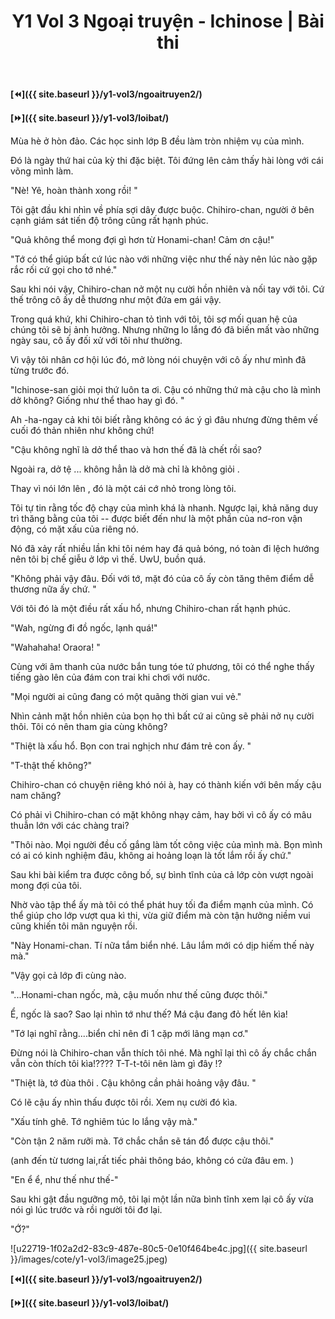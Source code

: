 ﻿---
layout: post
title: Y1 Vol 3 Ngoại truyện - Ichinose | Bài thi
permalink: /y1-vol3/ngoaitruyen3/
---

**[⏪]({{ site.baseurl }}/y1-vol3/ngoaitruyen2/)**

**[⏩]({{ site.baseurl }}/y1-vol3/loibat/)**

Mùa hè ở hòn đảo. Các học sinh lớp B đều làm tròn nhiệm vụ của mình.

Đó là ngày thứ hai của kỳ thi đặc biệt. Tôi đứng lên cảm thấy hài lòng với cái võng mình làm.

"Nè! Yê, hoàn thành xong rồi! "

Tôi gật đầu khi nhìn về phía sợi dây được buộc. Chihiro-chan, người ở bên cạnh giám sát tiến độ trông cũng rất hạnh phúc.

"Quả không thể mong đợi gì hơn từ Honami-chan! Cảm ơn cậu!"

"Tớ có thể giúp bất cứ lúc nào với những việc như thế này nên lúc nào gặp rắc rối cứ gọi cho tớ nhé."

Sau khi nói vậy, Chihiro-chan nở một nụ cười hồn nhiên và nối tay với tôi. Cứ thế trông cô ấy dễ thương như một đứa em gái vậy.

Trong quá khứ, khi Chihiro-chan tỏ tình với tôi, tôi sợ mối quan hệ của chúng tôi sẽ bị ảnh hưởng. Nhưng những lo lắng đó đã biến mất vào những ngày sau, cô ấy đối xử với tôi như thường.

Vì vậy tôi nhân cơ hội lúc đó, mở lòng nói chuyện với cô ấy như mình đã từng trước đó.

"Ichinose-san giỏi mọi thứ luôn ta ơi. Cậu có những thứ mà cậu cho là mình dở không? Giống như thể thao hay gì đó. "

Ah -ha-ngay cả khi tôi biết rằng không có ác ý gì đâu nhưng đừng thêm vế cuối đó thản nhiên như không chứ!

"Cậu không nghĩ là dở thể thao và hơn thế đã là chết rồi sao?

Ngoài ra, dở tệ ... không hẳn là dở mà chỉ là không giỏi .

Thay vì nói lớn lên , đó là một cái cớ nhỏ trong lòng tôi.

Tôi tự tin rằng tốc độ chạy của mình khá là nhanh. Ngược lại, khả năng duy trì thăng bằng của tôi -- được biết đến như là một phần của nơ-ron vận động, có mặt xấu của riêng nó.

Nó đã xảy rất nhiều lần khi tôi ném hay đá quả bóng, nó toàn đi lệch hướng nên tôi bị chế giễu ở lớp vì thế. UwU, buồn quá.

"Không phải vậy đâu. Đối với tớ, mặt đó của cô ấy còn tăng thêm điểm dễ thương nữa ấy chứ. "

Với tôi đó là một điều rất xấu hổ, nhưng Chihiro-chan rất hạnh phúc.

"Wah, ngừng đi đồ ngốc, lạnh quá!"

"Wahahaha! Oraora! "

Cùng với âm thanh của nước bắn tung tóe tứ phương, tôi có thể nghe thấy tiếng gào lên của đám con trai khi chơi với nước.

"Mọi người ai cũng đang có một quãng thời gian vui vẻ."

Nhìn cảnh mặt hồn nhiên của bọn họ thì bất cứ ai cũng sẽ phải nở nụ cười thôi. Tôi có nên tham gia cùng không?

"Thiệt là xấu hổ. Bọn con trai nghịch như đám trẻ con ấy. "

"T-thật thế không?"

Chihiro-chan có chuyện riêng khó nói à, hay có thành kiến với bên mấy cậu nam chăng?

Có phải vì Chihiro-chan có mặt không nhạy cảm, hay bởi vì cô ấy có mâu thuẫn lớn với các chàng trai?

\"Thôi nào. Mọi người đều cố gắng làm tốt công việc của mình mà. Bọn mình có ai có kinh nghiệm đâu, không ai hoảng loạn là tốt lắm rồi ấy chứ.\"

Sau khi bài kiểm tra được công bố, sự bình tĩnh của cả lớp còn vượt ngoài mong đợi của tôi.

Nhờ vào tập thể ấy mà tôi có thể phát huy tối đa điểm mạnh của mình. Có thể giúp cho lớp vượt qua kì thi, vừa giữ điểm mà còn tận hưởng niềm vui cũng khiến tôi mãn nguyện rồi.

\"Này Honami-chan. Tí nữa tắm biển nhé. Lâu lắm mới có dịp hiếm thế này mà.\"

\"Vậy gọi cả lớp đi cùng nào.

\"\...Honami-chan ngốc, mà, cậu muốn như thế cũng được thôi.\"

Ể, ngốc là sao? Sao lại nhìn tớ như thế? Má cậu đang đỏ hết lên kìa!

\"Tớ lại nghĩ rằng\....biển chỉ nên đi 1 cặp mới lãng mạn cơ.\"

Đừng nói là Chihiro-chan vẫn thích tôi nhé. Mà nghĩ lại thì cô ấy chắc chắn vẫn còn thích tôi kìa!???? T-T-t-tôi nên làm gì đây !?

"Thiệt là, tớ đùa thôi . Cậu không cần phải hoảng vậy đâu. "

Có lẽ cậu ấy nhìn thấu được tôi rồi. Xem nụ cười đó kìa.

\"Xấu tính ghê. Tớ nghiêm túc lo lắng vậy mà.\"

\"Còn tận 2 năm rưỡi mà. Tớ chắc chắn sẽ tán đổ được cậu thôi.\"

(anh đến từ tương lai,rất tiếc phải thông báo, không có cửa đâu em. )

"En ể ể, như thế như thế-"

Sau khi gật đầu ngưỡng mộ, tôi lại một lần nữa bình tĩnh xem lại cô ấy vừa nói gì lúc trước và rồi người tôi đơ lại.

"Ớ?"

![u22719-1f02a2d2-83c9-487e-80c5-0e10f464be4c.jpg]({{ site.baseurl }}/images/cote/y1-vol3/image25.jpeg)

**[⏪]({{ site.baseurl }}/y1-vol3/ngoaitruyen2/)**

**[⏩]({{ site.baseurl }}/y1-vol3/loibat/)**
